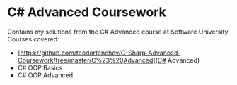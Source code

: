 # C# Advanced Coursework

Contains my solutions from the C# Advanced course at Software University. Courses covered:
- [https://github.com/teodortenchev/C-Sharp-Advanced-Coursework/tree/master/C%23%20Advanced](C# Advanced)
- C# OOP Basics
- C# OOP Advanced
